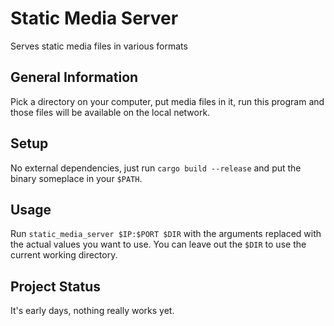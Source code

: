 # Static Media Server

Serves static media files in various formats

## General Information

Pick a directory on your computer, put media files in it, run this program and those files will be available on the
local network.

## Setup

No external dependencies, just run `cargo build --release` and put the binary someplace in your `$PATH`.

## Usage

Run `static_media_server $IP:$PORT $DIR` with the arguments replaced with the actual values you want to use. You can
leave out the `$DIR` to use the current working directory.

## Project Status

It's early days, nothing really works yet.
